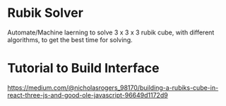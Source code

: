 # Rubik Solver
Automate/Machine laerning to solve 3 x 3 x 3  rubik cube, with different algorithms, to get the best time for solving. 

# Tutorial to Build Interface

https://medium.com/@nicholasrogers_98170/building-a-rubiks-cube-in-react-three-js-and-good-ole-javascript-96649d1172d9
